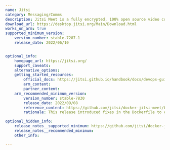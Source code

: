 ```yaml
---
name: Jitsi
category: Messaging/Comms
description: Jitsi Meet is a fully encrypted, 100% open source video conferencing solution.
download_url: https://desktop.jitsi.org/Main/Download.html 
works_on_arm: true
supported_minimum_version:
    version_number: stable-7287-1
    release_date: 2022/06/10


optional_info:
    homepage_url: https://jitsi.org/
    support_caveats:
    alternative_options:
    getting_started_resources:
        official_docs: https://jitsi.github.io/handbook/docs/devops-guide/devops-guide-docker/#quick-start
        arm_content:
        partner_content:
    arm_recommended_minimum_version:
        version_number: stable-7830
        release_date: 2022/09/08
        reference_content: https://github.com/jitsi/docker-jitsi-meet/blob/stable-10431/CHANGELOG.md#stable-7830
        rationale: This release introduced fixes in the Dockerfile to ensure successful builds for Arm64.

optional_hidden_info:
    release_notes__supported_minimum: https://github.com/jitsi/docker-jitsi-meet/releases/tag/stable-7287-1
    release_notes__recommended_minimum:
    other_info:

---
```

